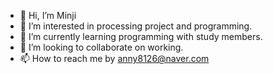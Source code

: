 - 👋 Hi, I’m Minji
- 👀 I’m interested in processing project and programming.
- 🌱 I’m currently learning programming with study members.
- 💞️ I’m looking to collaborate on working.
- 📫 How to reach me by anny8126@naver.com

<!---
carry1126/carry1126 is a ✨ special ✨ repository because its `README.md` (this file) appears on your GitHub profile.
You can click the Preview link to take a look at your changes.
--->
